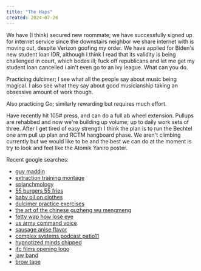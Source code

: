 ```yaml
---
title: "The Haps"
created: 2024-07-26
---
```

We have (I think) secured new roommate; we have successfully signed up for internet service since the downstairs neighbor we share internet with is moving out, despite Verizon goofing my order. We have applied for Biden's new student loan IDR, although I think I read that its validity is being challenged in court, which bodes ill; fuck off republicans and let me get my student loan cancelled i ain't even go to an ivy league. What can you do.

Practicing dulcimer; I see what all the people say about music being magical. I also see what they say about good musicianship taking an obsessive amount of work though.

Also practicing Go; similarly rewarding but requires much effort.

Have recently hit 105\# press, and can do a full ab wheel extension. Pullups are rehabbed and now we're building up volume; up to daily work sets of three. After I get tired of easy strength I think the plan is to run the Bechtel one arm pull up plan and RCTM hangboard phase. We aren't climbing currently but we would like to be and the best we can do at the moment is try to look and feel like the Atomik Yaniro poster.

Recent google searches:

- [guy maddin](https://www.google.com/search?q=guy+maddin)
- [extraction training montage](https://www.google.com/search?q=extraction+training+montage)
- [splanchmology](https://www.google.com/search?q=splanchmology)
- [55 burgers 55 fries](https://www.google.com/search?q=55+burgers+55+fries)
- [baby oil on clothes](https://www.google.com/search?q=baby+oil+on+clothes)
- [dulcimer practice exercises](https://www.google.com/search?q=dulcimer+practice+exercises)
- [the art of the chinese guzheng wu mengmeng](https://www.google.com/search?q=the+art+of+the+chinese+guzheng+wu+mengmeng)
- [fetty wap how lose eye](https://www.google.com/search?q=fetty+wap+how+lose+eye)
- [us army command voice](https://www.google.com/search?q=us+army+command+voice)
- [sausage anise flavor](https://www.google.com/search?q=sausage+anise+flavor)
- [complex systems podcast patio11](https://www.google.com/search?q=complex+systems+podcast+patio11)
- [hypnotized minds chipped](https://www.google.com/search?q=hypnotized+minds+chipped)
- [ifc films opening logo](https://www.google.com/search?q=ifc+films+opening+logo)
- [jaw band](https://www.google.com/search?q=jaw+band)
- [brow tape](https://www.google.com/search?q=brow+tape)

